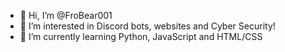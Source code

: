 - 👋 Hi, I’m @FroBear001
- 👀 I’m interested in Discord bots, websites and Cyber Security!
- 🌱 I’m currently learning Python, JavaScript and HTML/CSS
